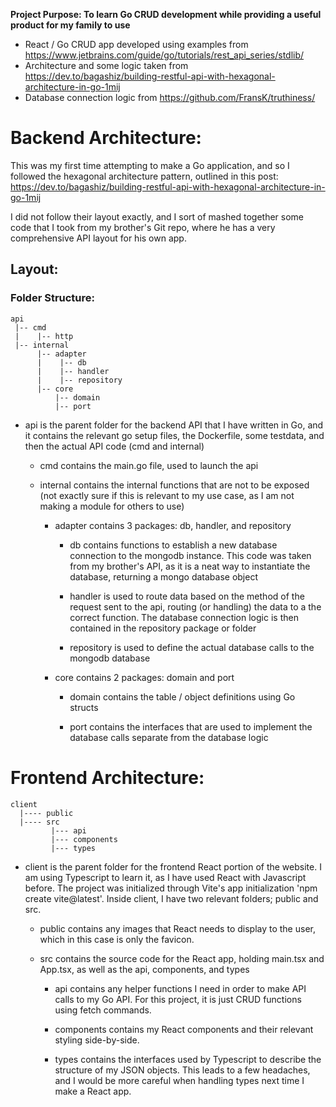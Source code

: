 **Project Purpose: To learn Go CRUD development while providing a useful product for my family to use**

- React / Go CRUD app developed using examples from https://www.jetbrains.com/guide/go/tutorials/rest_api_series/stdlib/ 
- Architecture and some logic taken from https://dev.to/bagashiz/building-restful-api-with-hexagonal-architecture-in-go-1mij
- Database connection logic from https://github.com/FransK/truthiness/

# Backend Architecture:
This was my first time attempting to make a Go application, and so I followed the hexagonal architecture pattern, outlined in this post: https://dev.to/bagashiz/building-restful-api-with-hexagonal-architecture-in-go-1mij

I did not follow their layout exactly, and I sort of mashed together some code that I took from my brother's Git repo, where he has a very comprehensive API layout for his own app.

## Layout:

### Folder Structure:

```
api
 |-- cmd
 |    |-- http
 |-- internal
      |-- adapter
      |    |-- db
      |    |-- handler
      |    |-- repository
      |-- core
          |-- domain
          |-- port
```

- api is the parent folder for the backend API that I have written in Go, and it contains the relevant go setup files, the Dockerfile, some testdata, and then the actual API code (cmd and internal)

    - cmd contains the main.go file, used to launch the api

    - internal contains the internal functions that are not to be exposed (not exactly sure if this is relevant to my use case, as I am not making a module for others to use)

        - adapter contains 3 packages: db, handler, and repository

            - db contains functions to establish a new database connection to the mongodb instance. This code was taken from my brother's API, as it is a neat way to instantiate the database, returning a mongo database object

            - handler is used to route data based on the method of the request sent to the api, routing (or handling) the data to a the correct function. The database connection logic is then contained in the repository package or folder

            - repository is used to define the actual database calls to the mongodb database

        - core contains 2 packages: domain and port

            - domain contains the table / object definitions using Go structs

            - port contains the interfaces that are used to implement the database calls separate from the database logic

# Frontend Architecture:
```
client
  |---- public
  |---- src
         |--- api
         |--- components
         |--- types
```

- client is the parent folder for the frontend React portion of the website. I am using Typescript to learn it, as I have used React with Javascript before. The project was initialized through Vite's app initialization 'npm create vite@latest'. Inside client, I have two relevant folders; public and src. 

    - public contains any images that React needs to display to the user, which in this case is only the favicon.

    - src contains the source code for the React app, holding main.tsx and App.tsx, as well as the api, components, and types

        - api contains any helper functions I need in order to make API calls to my Go API. For this project, it is just CRUD functions using fetch commands.

        - components contains my React components and their relevant styling side-by-side.

        - types contains the interfaces used by Typescript to describe the structure of my JSON objects. This leads to a few headaches, and I would be more careful when handling types next time I make a React app.
